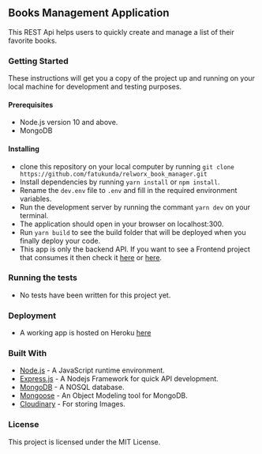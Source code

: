 ## Books Management Application

This REST Api helps users to quickly create and manage a list of their favorite books.

### Getting Started

These instructions will get you a copy of the project up and running on your local machine for development and testing purposes.

#### Prerequisites

 - Node.js version 10 and above.
 - MongoDB

#### Installing

 - clone this repository on your local computer by running `git clone https://github.com/fatukunda/relworx_book_manager.git`
 - Install dependencies by running `yarn install` or `npm install`.
 - Rename the `dev.env` file to `.env` and fill in the required environment variables.
 - Run the development server by running the commant `yarn dev` on your terminal.
 - The application should open in your browser on localhost:300.
 - Run `yarn build` to see the build folder that will be deployed when you finally deploy your code.
 - This app is only the backend API. If you want to see a Frontend project that consumes it then check it [here](https://github.com/fatukunda/relworx_books_ui) or [here](https://relworxbooks.netlify.app).


### Running the tests

 - No tests have been written for this project yet.

### Deployment

 - A working app is hosted on Heroku [here](https://relworxbooks.herokuapp.com/)

### Built With

* [Node.js](https://nodejs.org/en/) - A JavaScript runtime environment.
* [Express.js](https://expressjs.com/) - A Nodejs Framework for quick API development.
* [MongoDB](https://www.mongodb.com/) - A NOSQL database.
* [Mongoose](https://mongoosejs.com/) - An Object Modeling tool for MongoDB.
* [Cloudinary](https://cloudinary.com/) - For storing Images.


### License

This project is licensed under the MIT License.

